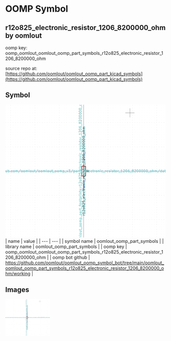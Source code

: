 # OOMP Symbol  
## r12o825_electronic_resistor_1206_8200000_ohm  by oomlout  
  
oomp key: oomp_oomlout_oomlout_oomp_part_symbols_r12o825_electronic_resistor_1206_8200000_ohm  
  
source repo at: [https://github.com/oomlout/oomlout_oomp_part_kicad_symbols](https://github.com/oomlout/oomlout_oomp_part_kicad_symbols)  
## Symbol  
  
[![working.png](working_600.png)](working.png)  
| name | value | 
| --- | --- | 
| symbol name | oomlout_oomp_part_symbols | 
| library name | oomlout_oomp_part_symbols | 
| oomp key | oomp_oomlout_oomlout_oomp_part_symbols_r12o825_electronic_resistor_1206_8200000_ohm | 
| oomp bot github | https://github.com/oomlout/oomlout_oomp_symbol_bot/tree/main/oomlout_oomlout_oomp_part_symbols_r12o825_electronic_resistor_1206_8200000_ohm/working | 
## Images  
  
[![working.png](working_140.png)](working.png)  
